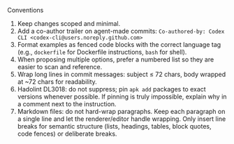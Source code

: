 Conventions

1. Keep changes scoped and minimal.
2. Add a co-author trailer on agent-made commits: `Co-authored-by: Codex CLI <codex-cli@users.noreply.github.com>`
3. Format examples as fenced code blocks with the correct language tag (e.g., `dockerfile` for Dockerfile instructions, `bash` for shell).
4. When proposing multiple options, prefer a numbered list so they are easier to scan and reference.
5. Wrap long lines in commit messages: subject ≤ 72 chars, body wrapped at ~72 chars for readability.
6. Hadolint DL3018: do not suppress; pin `apk add` packages to exact versions whenever possible. If pinning is truly impossible, explain why in a comment next to the instruction.
7. Markdown files: do not hard-wrap paragraphs. Keep each paragraph on a single line and let the renderer/editor handle wrapping. Only insert line breaks for semantic structure (lists, headings, tables, block quotes, code fences) or deliberate breaks.
